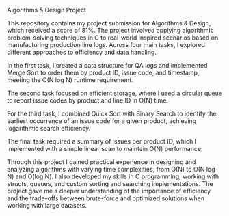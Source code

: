 Algorithms & Design Project

This repository contains my project submission for Algorithms & Design, which received a score of 81%. The project involved applying algorithmic problem-solving techniques in C to real-world inspired scenarios based on manufacturing production line logs.
       Across four main tasks, I explored different approaches to efficiency and data handling. 

In the first task, I created a data structure for QA logs and implemented Merge Sort to order them by product ID, issue code, and timestamp, meeting the O(N log N) runtime requirement.

The second task focused on efficient storage, where I used a circular queue to report issue codes by product and line ID in O(N) time. 

For the third task, I combined Quick Sort with Binary Search to identify the earliest occurrence of an issue code for a given product, achieving logarithmic search efficiency. 

The final task required a summary of issues per product ID, which I implemented with a simple linear scan to maintain O(N) performance.

Through this project I gained practical experience in designing and analyzing algorithms with varying time complexities, from O(N) to O(N log N) and O(log N). I also developed my skills in C programming, working with structs, queues, and custom sorting and searching implementations. The project gave me a deeper understanding of the importance of efficiency and the trade-offs between brute-force and optimized solutions when working with large datasets.
